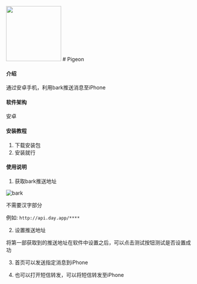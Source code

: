 <img width="150px" height="150px" src="https://foruda.gitee.com/images/1668311958653829220/d85c33d1_10497917.png" />
# Pigeon

#### 介绍
通过安卓手机，利用bark推送消息至iPhone

#### 软件架构
安卓


#### 安装教程

1. 下载安装包
1. 安装就行

#### 使用说明

1.  获取bark推送地址

![bark](https://foruda.gitee.com/images/1668311208677151124/f8d9a443_10497917.jpeg "68747470733a2f2f7778342e73696e61696d672e636e2f6d77323030302f30303372596671706c7931677264316d65717276636a3630626930387a74396930322e6a7067.jpg")

不需要汉字部分

例如: `http://api.day.app/****`

2.  设置推送地址

将第一部获取到的推送地址在软件中设置之后，可以点击测试按钮测试是否设置成功

3.  首页可以发送指定消息到iPhone

4.  也可以打开短信转发，可以将短信转发至iPhone


